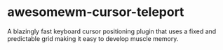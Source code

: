 # awesomewm-cursor-teleport
A blazingly fast keyboard cursor positioning plugin that uses a fixed and predictable grid making it easy to develop muscle memory.
